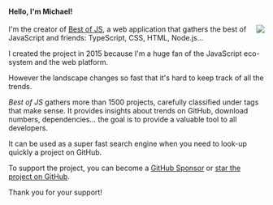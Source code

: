 #### Hello, I'm Michael!

<p>
  <a href="https://bestofjs.org/"><img align="right" src="https://bestofjs.org/logo.png"></a>
</p>

I'm the creator of [Best of JS](https://bestofjs.org/), a web application that gathers the best of JavaScript and friends: TypeScript, CSS, HTML, Node.js...

I created the project in 2015 because I'm a huge fan of the JavaScript eco-system and the web platform.

However the landscape changes so fast that it's hard to keep track of all the trends.

_Best of JS_ gathers more than 1500 projects, carefully classified under tags that make sense. It provides insights about trends on GitHub, download numbers, dependencies... the goal is to provide a valuable tool to all developers.

It can be used as a super fast search engine when you need to look-up quickly a project on GitHub.

To support the project, you can become a [GitHub Sponsor](https://github.com/sponsors/michaelrambeau) or [star the project on GitHub](https://github.com/bestofjs/bestofjs-webui).

Thank you for your support!
